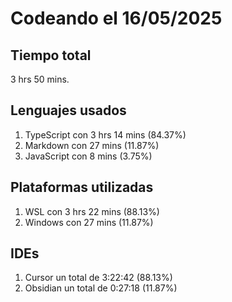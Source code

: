 # Codeando el 16/05/2025

## Tiempo total
3 hrs 50 mins.

## Lenguajes usados
1. TypeScript con 3 hrs 14 mins (84.37%)
1. Markdown con 27 mins (11.87%)
1. JavaScript con 8 mins (3.75%)

## Plataformas utilizadas
1. WSL con 3 hrs 22 mins (88.13%)
1. Windows con 27 mins (11.87%)

## IDEs
1. Cursor un total de 3:22:42 (88.13%)
1. Obsidian un total de 0:27:18 (11.87%)
